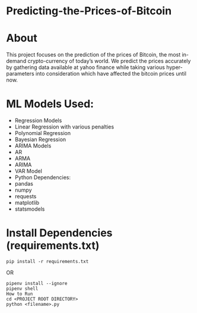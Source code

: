 # Predicting-the-Prices-of-Bitcoin
# About
This project focuses on the prediction of the prices of Bitcoin, the most in-demand crypto-currency of today’s world. We predict the prices accurately by gathering data available at yahoo finance while taking various hyper-parameters into consideration which have affected the bitcoin prices until now.

# ML Models Used:
- Regression Models
- Linear Regression with various penalties
- Polynomial Regression
- Bayesian Regression
- ARIMA Models
- AR
- ARMA
- ARIMA
- VAR Model
- Python Dependencies:
- pandas
- numpy
- requests
- matplotlib
- statsmodels



# Install Dependencies (requirements.txt)
```
pip install -r requirements.txt
```
OR
```
pipenv install --ignore
pipenv shell
How to Run
cd <PROJECT ROOT DIRECTORY>
python <filename>.py
```
